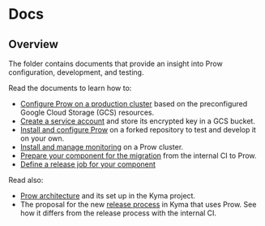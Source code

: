 # Docs

## Overview

The folder contains documents that provide an insight into Prow configuration, development, and testing.

<!-- Update the list each time you modify the document structure in this folder. -->

Read the documents to learn how to:

- [Configure Prow on a production cluster](./production-cluster-configuration.md) based on the preconfigured Google Cloud Storage (GCS) resources.
- [Create a service account](./prow-secrets-management.md) and store its encrypted key in a GCS bucket.
- [Install and configure Prow](./prow-installation-on-forks.md) on a forked repository to test and develop it on your own.
- [Install and manage monitoring](./prow-monitoring.md) on a Prow cluster.
- [Prepare your component for the migration](./migration-guide.md) from the internal CI to Prow.
- [Define a release job for your component](./migration-guide-release.md)

Read also:

 - [Prow architecture](./prow-architecture.md) and its set up in the Kyma project.
 - The proposal for the new [release process](./kyma-release-process.md) in Kyma that uses Prow. See how it differs from the release process with the internal CI.
